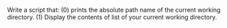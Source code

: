 Write a script that:
(0) prints the absolute path name of the current working directory.
(1) Display the contents of list of your current working directory.

